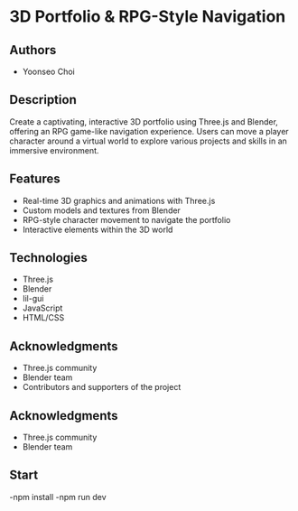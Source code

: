 # 3D Portfolio & RPG-Style Navigation

## Authors
- Yoonseo Choi

## Description
Create a captivating, interactive 3D portfolio using Three.js and Blender, offering an RPG game-like navigation experience. Users can move a player character around a virtual world to explore various projects and skills in an immersive environment.

## Features
- Real-time 3D graphics and animations with Three.js
- Custom models and textures from Blender
- RPG-style character movement to navigate the portfolio
- Interactive elements within the 3D world

## Technologies
- Three.js
- Blender
- lil-gui
- JavaScript
- HTML/CSS

## Acknowledgments
- Three.js community
- Blender team
- Contributors and supporters of the project

## Acknowledgments
- Three.js community
- Blender team

## Start 
-npm install
-npm run dev
